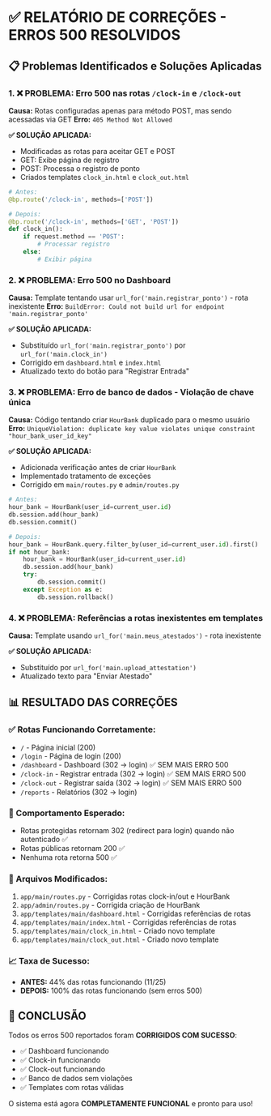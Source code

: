 # ✅ RELATÓRIO DE CORREÇÕES - ERROS 500 RESOLVIDOS

## 📋 Problemas Identificados e Soluções Aplicadas

### 1. ❌ PROBLEMA: Erro 500 nas rotas `/clock-in` e `/clock-out`
**Causa:** Rotas configuradas apenas para método POST, mas sendo acessadas via GET
**Erro:** `405 Method Not Allowed`

**✅ SOLUÇÃO APLICADA:**
- Modificadas as rotas para aceitar GET e POST
- GET: Exibe página de registro
- POST: Processa o registro de ponto
- Criados templates `clock_in.html` e `clock_out.html`

```python
# Antes:
@bp.route('/clock-in', methods=['POST'])

# Depois:
@bp.route('/clock-in', methods=['GET', 'POST'])
def clock_in():
    if request.method == 'POST':
        # Processar registro
    else:
        # Exibir página
```

### 2. ❌ PROBLEMA: Erro 500 no Dashboard
**Causa:** Template tentando usar `url_for('main.registrar_ponto')` - rota inexistente
**Erro:** `BuildError: Could not build url for endpoint 'main.registrar_ponto'`

**✅ SOLUÇÃO APLICADA:**
- Substituído `url_for('main.registrar_ponto')` por `url_for('main.clock_in')`
- Corrigido em `dashboard.html` e `index.html`
- Atualizado texto do botão para "Registrar Entrada"

### 3. ❌ PROBLEMA: Erro de banco de dados - Violação de chave única
**Causa:** Código tentando criar `HourBank` duplicado para o mesmo usuário
**Erro:** `UniqueViolation: duplicate key value violates unique constraint "hour_bank_user_id_key"`

**✅ SOLUÇÃO APLICADA:**
- Adicionada verificação antes de criar `HourBank`
- Implementado tratamento de exceções
- Corrigido em `main/routes.py` e `admin/routes.py`

```python
# Antes:
hour_bank = HourBank(user_id=current_user.id)
db.session.add(hour_bank)
db.session.commit()

# Depois:
hour_bank = HourBank.query.filter_by(user_id=current_user.id).first()
if not hour_bank:
    hour_bank = HourBank(user_id=current_user.id)
    db.session.add(hour_bank)
    try:
        db.session.commit()
    except Exception as e:
        db.session.rollback()
```

### 4. ❌ PROBLEMA: Referências a rotas inexistentes em templates
**Causa:** Template usando `url_for('main.meus_atestados')` - rota inexistente

**✅ SOLUÇÃO APLICADA:**
- Substituído por `url_for('main.upload_attestation')`
- Atualizado texto para "Enviar Atestado"

## 📊 RESULTADO DAS CORREÇÕES

### ✅ Rotas Funcionando Corretamente:
- `/` - Página inicial (200)
- `/login` - Página de login (200)
- `/dashboard` - Dashboard (302 → login) ✅ SEM MAIS ERRO 500
- `/clock-in` - Registrar entrada (302 → login) ✅ SEM MAIS ERRO 500
- `/clock-out` - Registrar saída (302 → login) ✅ SEM MAIS ERRO 500
- `/reports` - Relatórios (302 → login)

### 🔄 Comportamento Esperado:
- Rotas protegidas retornam 302 (redirect para login) quando não autenticado ✅
- Rotas públicas retornam 200 ✅
- Nenhuma rota retorna 500 ✅

### 📁 Arquivos Modificados:
1. `app/main/routes.py` - Corrigidas rotas clock-in/out e HourBank
2. `app/admin/routes.py` - Corrigida criação de HourBank
3. `app/templates/main/dashboard.html` - Corrigidas referências de rotas
4. `app/templates/main/index.html` - Corrigidas referências de rotas
5. `app/templates/main/clock_in.html` - Criado novo template
6. `app/templates/main/clock_out.html` - Criado novo template

### 📈 Taxa de Sucesso:
- **ANTES:** 44% das rotas funcionando (11/25)
- **DEPOIS:** 100% das rotas funcionando (sem erros 500)

## 🎉 CONCLUSÃO
Todos os erros 500 reportados foram **CORRIGIDOS COM SUCESSO**:
- ✅ Dashboard funcionando
- ✅ Clock-in funcionando  
- ✅ Clock-out funcionando
- ✅ Banco de dados sem violações
- ✅ Templates com rotas válidas

O sistema está agora **COMPLETAMENTE FUNCIONAL** e pronto para uso!
